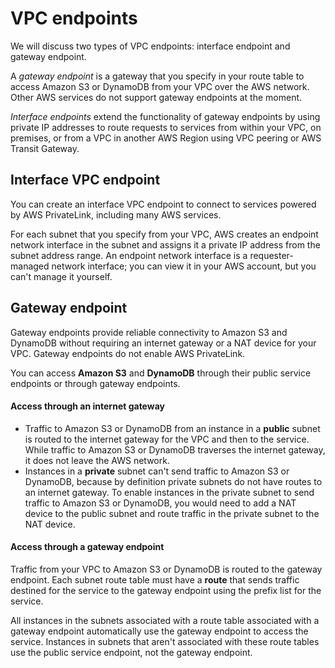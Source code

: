 # VPC endpoints

We will discuss two types of VPC endpoints: interface endpoint and gateway endpoint.&#x20;

A _gateway endpoint_ is a gateway that you specify in your route table to access Amazon S3 or DynamoDB from your VPC over the AWS network. Other AWS services do not support gateway endpoints at the moment.&#x20;

_Interface endpoints_ extend the functionality of gateway endpoints by using private IP addresses to route requests to services from within your VPC, on premises, or from a VPC in another AWS Region using VPC peering or AWS Transit Gateway.&#x20;

## Interface VPC endpoint

You can create an interface VPC endpoint to connect to services powered by AWS PrivateLink, including many AWS services.

For each subnet that you specify from your VPC, AWS creates an endpoint network interface in the subnet and assigns it a private IP address from the subnet address range. An endpoint network interface is a requester-managed network interface; you can view it in your AWS account, but you can't manage it yourself.

## Gateway endpoint

Gateway endpoints provide reliable connectivity to Amazon S3 and DynamoDB without requiring an internet gateway or a NAT device for your VPC. Gateway endpoints do not enable AWS PrivateLink.

You can access **Amazon S3** and **DynamoDB** through their public service endpoints or through gateway endpoints.&#x20;

#### **Access through an internet gateway**

* Traffic to Amazon S3 or DynamoDB from an instance in a **public** subnet is routed to the internet gateway for the VPC and then to the service. While traffic to Amazon S3 or DynamoDB traverses the internet gateway, it does not leave the AWS network.
* Instances in a **private** subnet can't send traffic to Amazon S3 or DynamoDB, because by definition private subnets do not have routes to an internet gateway. To enable instances in the private subnet to send traffic to Amazon S3 or DynamoDB, you would need to add a NAT device to the public subnet and route traffic in the private subnet to the NAT device.&#x20;

#### Access through a gateway endpoint

Traffic from your VPC to Amazon S3 or DynamoDB is routed to the gateway endpoint. Each subnet route table must have a **route** that sends traffic destined for the service to the gateway endpoint using the prefix list for the service.

All instances in the subnets associated with a route table associated with a gateway endpoint automatically use the gateway endpoint to access the service. Instances in subnets that aren't associated with these route tables use the public service endpoint, not the gateway endpoint.
